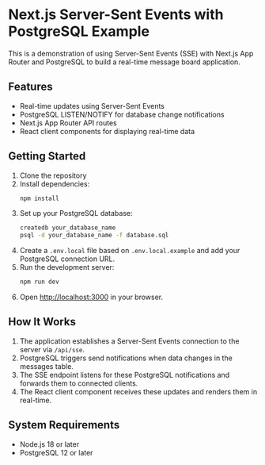 # Next.js Server-Sent Events with PostgreSQL Example

This is a demonstration of using Server-Sent Events (SSE) with Next.js App Router and PostgreSQL to build a real-time message board application.

## Features

- Real-time updates using Server-Sent Events
- PostgreSQL LISTEN/NOTIFY for database change notifications
- Next.js App Router API routes
- React client components for displaying real-time data

## Getting Started

1. Clone the repository
2. Install dependencies:
   ```bash
   npm install
   ```
3. Set up your PostgreSQL database:
   ```bash
   createdb your_database_name
   psql -d your_database_name -f database.sql
   ```
4. Create a `.env.local` file based on `.env.local.example` and add your PostgreSQL connection URL.
5. Run the development server:
   ```bash
   npm run dev
   ```
6. Open [http://localhost:3000](http://localhost:3000) in your browser.

## How It Works

1. The application establishes a Server-Sent Events connection to the server via `/api/sse`.
2. PostgreSQL triggers send notifications when data changes in the messages table.
3. The SSE endpoint listens for these PostgreSQL notifications and forwards them to connected clients.
4. The React client component receives these updates and renders them in real-time.

## System Requirements

- Node.js 18 or later
- PostgreSQL 12 or later
